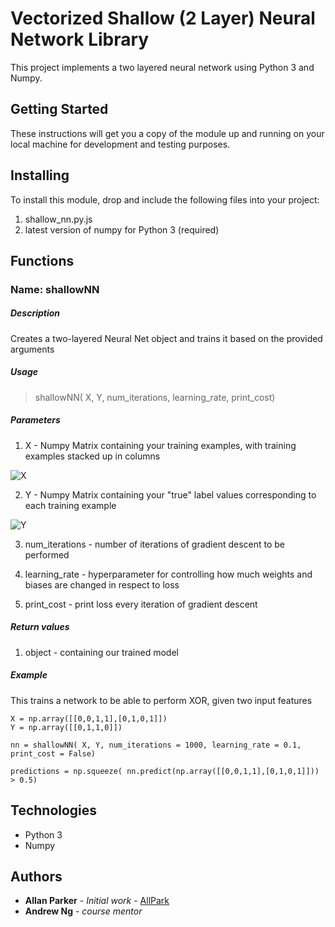 # Vectorized Shallow (2 Layer) Neural Network Library

This project implements a two layered neural network using Python 3 and Numpy. 

## Getting Started

These instructions will get you a copy of the module up and running on your local machine for development and testing purposes. 


## Installing

To install this module, drop and include the following files into your project: 
1. shallow_nn.py.js
2. latest version of numpy for Python 3 (required)

## Functions 
### Name: shallowNN
##### Description

Creates a two-layered Neural Net object and trains it based on the provided arguments

##### Usage
> shallowNN( X, Y, num_iterations, learning_rate, print_cost)

##### Parameters

1. X - Numpy Matrix containing your training examples, with training examples stacked up in columns 

![X](https://github.com/allpark/Python-Shallow-NN/blob/master/doc_images/x_matrix_diagram.jpg)

2. Y - Numpy Matrix containing your "true" label values corresponding to each training example

![Y](https://github.com/allpark/Python-Shallow-NN/blob/master/doc_images/y_vector_diagram.jpg)

3. num_iterations - number of iterations of gradient descent to be performed 

4. learning_rate - hyperparameter for controlling how much weights and biases are changed in respect to loss 

5. print_cost - print loss every iteration of gradient descent

##### Return values

1. object  - containing our trained model 

##### Example

This trains a network to be able to perform XOR, given two input features
```
X = np.array([[0,0,1,1],[0,1,0,1]])
Y = np.array([[0,1,1,0]])

nn = shallowNN( X, Y, num_iterations = 1000, learning_rate = 0.1, print_cost = False)

predictions = np.squeeze( nn.predict(np.array([[0,0,1,1],[0,1,0,1]])) > 0.5)

```


## Technologies

* Python 3
* Numpy 


## Authors

* **Allan Parker** - *Initial work* - [AllPark](https://github.com/allpark)
* **Andrew Ng** - *course mentor* 

